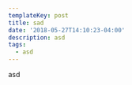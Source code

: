 ```yaml
---
templateKey: post
title: sad
date: '2018-05-27T14:10:23-04:00'
description: asd
tags:
  - asd
---
```

asd
